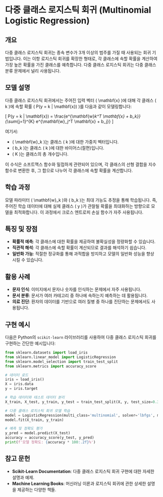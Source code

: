 # 다중 클래스 로지스틱 회귀 (Multinomial Logistic Regression)

## 개요
다중 클래스 로지스틱 회귀는 종속 변수가 3개 이상의 범주를 가질 때 사용되는 회귀 기법입니다. 이는 이항 로지스틱 회귀를 확장한 형태로, 각 클래스에 속할 확률을 계산하여 가장 높은 확률을 가진 클래스를 예측합니다. 다중 클래스 로지스틱 회귀는 다중 클래스 분류 문제에서 널리 사용됩니다.

## 모델 설명
다중 클래스 로지스틱 회귀에서는 주어진 입력 벡터 \( \mathbf{x} \)에 대해 각 클래스 \( k \)에 속할 확률 \( P(y = k | \mathbf{x}) \)를 다음과 같이 모델링합니다:

\[
P(y = k | \mathbf{x}) = \frac{e^{\mathbf{w}_k^T \mathbf{x} + b_k}}{\sum_{j=1}^{K} e^{\mathbf{w}_j^T \mathbf{x} + b_j}}
\]

여기서:
- \( \mathbf{w}_k \)는 클래스 \( k \)에 대한 가중치 벡터입니다.
- \( b_k \)는 클래스 \( k \)에 대한 바이어스(절편)입니다.
- \( K \)는 클래스의 총 개수입니다.

이 수식은 소프트맥스 함수와 밀접하게 관련되어 있으며, 각 클래스의 선형 결합을 지수 함수로 변환한 후, 그 합으로 나누어 각 클래스에 속할 확률을 계산합니다.

## 학습 과정
모델 파라미터 \( \mathbf{w}_k \)와 \( b_k \)는 최대 가능도 추정을 통해 학습됩니다. 즉, 주어진 학습 데이터에 대해 실제 클래스 \( y \)가 관찰될 확률을 최대화하는 방향으로 모델을 최적화합니다. 이 과정에서 크로스 엔트로피 손실 함수가 자주 사용됩니다.

## 특징 및 장점
- **확률적 예측**: 각 클래스에 대한 확률을 제공하여 불확실성을 정량화할 수 있습니다.
- **직관적 해석**: 각 클래스에 속할 확률이 계산되므로 결과를 해석하기 쉽습니다.
- **일반화 가능**: 적절한 정규화를 통해 과적합을 방지하고 모델의 일반화 성능을 향상시킬 수 있습니다.

## 활용 사례
- **문자 인식**: 이미지에서 문자나 숫자를 인식하는 문제에서 자주 사용됩니다.
- **문서 분류**: 문서가 여러 카테고리 중 하나에 속하는지 예측하는 데 활용됩니다.
- **의료 진단**: 환자의 데이터를 기반으로 여러 질병 중 하나를 진단하는 문제에서도 사용됩니다.

## 구현 예시
다음은 Python의 `scikit-learn` 라이브러리를 사용하여 다중 클래스 로지스틱 회귀를 구현하는 간단한 예시입니다:

```python
from sklearn.datasets import load_iris
from sklearn.linear_model import LogisticRegression
from sklearn.model_selection import train_test_split
from sklearn.metrics import accuracy_score

# 데이터 로드
iris = load_iris()
X = iris.data
y = iris.target

# 학습 데이터와 테스트 데이터 분리
X_train, X_test, y_train, y_test = train_test_split(X, y, test_size=0.3, random_state=42)

# 다중 클래스 로지스틱 회귀 모델 학습
model = LogisticRegression(multi_class='multinomial', solver='lbfgs', max_iter=200)
model.fit(X_train, y_train)

# 예측 및 정확도 평가
y_pred = model.predict(X_test)
accuracy = accuracy_score(y_test, y_pred)
print(f'모델 정확도: {accuracy * 100:.2f}%')
```

## 참고 문헌
- **Scikit-Learn Documentation**: 다중 클래스 로지스틱 회귀 구현에 대한 자세한 설명과 예제.
- **Machine Learning Books**: 머신러닝 이론과 로지스틱 회귀에 관한 상세한 설명을 제공하는 다양한 책들.